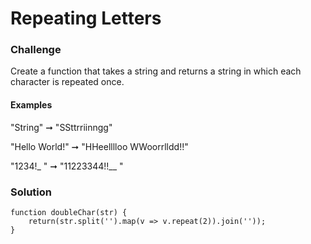 # Repeating Letters

### Challenge

Create a function that takes a string and returns a string in which each character is repeated once.

#### Examples

"String" ➞ "SSttrriinngg"

"Hello World!" ➞ "HHeelllloo  WWoorrlldd!!"

"1234!_ " ➞ "11223344!!__  "

### Solution

```
function doubleChar(str) {
	return(str.split('').map(v => v.repeat(2)).join(''));
}
```